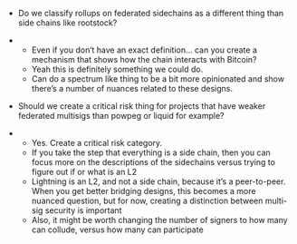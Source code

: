 - Do we classify rollups on federated sidechains as a different thing than side chains like rootstock?
- - Even if you don’t have an exact definition… can you create a mechanism that shows how the chain interacts with Bitcoin?
  - Yeah this is definitely something we could do.
  - Can do a spectrum like thing to be a bit more opinionated and show there’s a number of nuances related to these designs. 

- Should we create a critical risk thing for projects that have weaker federated multisigs than powpeg or liquid for example?
-  - Yes. Create a critical risk category.
   - If you take the step that everything is a side chain, then you can focus more on the descriptions of the sidechains versus trying to figure out if or what is an L2
   - Lightning is an L2, and not a side chain, because it’s a peer-to-peer. When you get better bridging designs, this becomes a more nuanced question, but for now, creating a distinction between multi-sig security is important
   - Also, it might be worth changing the number of signers to how many can collude, versus how many can participate
